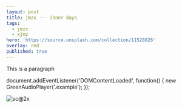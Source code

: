 ```yaml
---
layout: post
title: jmzx ··· inner days
tags:
  - jmzx
  - xjmz
hero: 'https://source.unsplash.com/collection/11528826'
overlay: red
published: true
---
```

<p>This is a paragraph</p>


<link rel="stylesheet" href="https://www.jmzx.uk/assets/css/main.min.css">
<script src="https://www.jmzx.uk/assets/js/app.js"></script>

<div class="example">
  <audio crossorigin>
    <source src="https://www.jmzx.uk/uploads/audio/A-102-In-a-day.mp3" type="audio/mpeg">
  </audio>
</div>

document.addEventListener('DOMContentLoaded', function() {
  new GreenAudioPlayer('.example');
});


![sc@2x](https://user-images.githubusercontent.com/1854925/89157177-494fd200-d596-11ea-9549-4ea8c55098f4.png)
